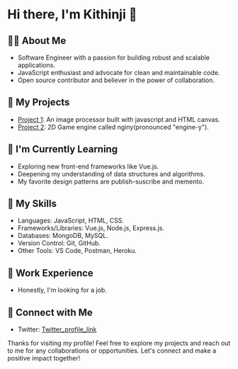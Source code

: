 # Hi there, I'm Kithinji 👋

## 👨‍💻 About Me
- Software Engineer with a passion for building robust and scalable applications.
- JavaScript enthusiast and advocate for clean and maintainable code.
- Open source contributor and believer in the power of collaboration.

## 🔭 My Projects
- [Project 1](https://github.com/kithinjibrian/100daysofcode2023/imageprocessor): An image processor built with javascript and HTML canvas.
- [Project 2](https://github.com/kithinjibrian/100daysofcode2023/spaceinvaders): 2D Game engine called nginy(pronounced "engine-y").

## 🌱 I'm Currently Learning
- Exploring new front-end frameworks like Vue.js.
- Deepening my understanding of data structures and algorithms.
- My favorite design patterns are publish-suscribe and memento.

## 🚀 My Skills
- Languages: JavaScript, HTML, CSS.
- Frameworks/Libraries: Vue.js, Node.js, Express.js.
- Databases: MongoDB, MySQL.
- Version Control: Git, GitHub.
- Other Tools: VS Code, Postman, Heroku.

## 💼 Work Experience
- Honestly, I'm looking for a job.

## 👥 Connect with Me
- Twitter: [Twitter_profile_link](https://twitter.com/_kithinjibrian)

Thanks for visiting my profile! Feel free to explore my projects and reach out to me for any collaborations or opportunities. Let's connect and make a positive impact together!
